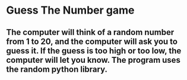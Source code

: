 # Guess The Number game

## The computer will think of a random number from 1 to 20, and the computer will ask you to guess it. If the guess is too high or too low, the computer will let you know. The program uses the random python library. 